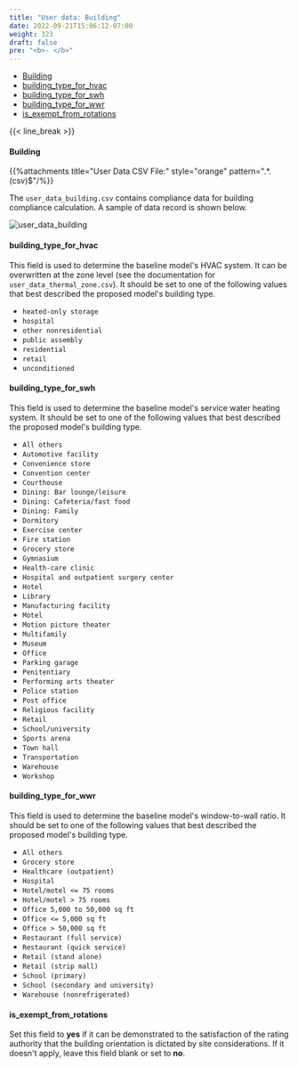 ```yaml
---
title: "User data: Building"
date: 2022-09-21T15:06:12-07:00
weight: 323
draft: false
pre: "<b>- </b>"
---
```


- [Building](#building)
- [building_type_for_hvac](#building_type_for_hvac)
- [building_type_for_swh](#building_type_for_swh)
- [building_type_for_wwr](#building_type_for_wwr)
- [is_exempt_from_rotations](#is_exempt_from_rotations)

{{< line_break >}}

#### Building

{{%attachments title="User Data CSV File:" style="orange" pattern=".*\.(csv)$"/%}}

The `user_data_building.csv` contains compliance data for building compliance calculation. A sample of data record is shown below.

![user_data_building](/BEM-for-PRM/user_guide/add_compliance_data/images/user_data_building_sample.PNG?width=400px&align=left&classes=border,alignLeft)

#### building_type_for_hvac
This field is used to determine the baseline model's HVAC system. It can be overwritten at the zone level (see the documentation for `user_data_thermal_zone.csv`). It should be set to one of the following values that best described the proposed model's building type.
- `heated-only storage`
- `hospital`
- `other nonresidential`
- `public assembly`
- `residential`
- `retail`
- `unconditioned`
#### building_type_for_swh
This field is used to determine the baseline model's service water heating system. It should be set to one of the following values that best described the proposed model's building type.
- `All others`
- `Automotive facility`
- `Convenience store`
- `Convention center`
- `Courthouse`
- `Dining: Bar lounge/leisure`
- `Dining: Cafeteria/fast food`
- `Dining: Family`
- `Dormitory`
- `Exercise center`
- `Fire station`
- `Grocery store`
- `Gymnasium`
- `Health-care clinic`
- `Hospital and outpatient surgery center`
- `Hotel`
- `Library`
- `Manufacturing facility`
- `Motel`
- `Motion picture theater`
- `Multifamily`
- `Museum`
- `Office`
- `Parking garage`
- `Penitentiary`
- `Performing arts theater`
- `Police station`
- `Post office`
- `Religious facility`
- `Retail`
- `School/university`
- `Sports arena`
- `Town hall`
- `Transportation`
- `Warehouse`
- `Workshop`
#### building_type_for_wwr
This field is used to determine the baseline model's window-to-wall ratio. It should be set to one of the following values that best described the proposed model's building type.
- `All others`
- `Grocery store`
- `Healthcare (outpatient)`
- `Hospital`
- `Hotel/motel <= 75 rooms`
- `Hotel/motel > 75 rooms`
- `Office 5,000 to 50,000 sq ft`
- `Office <= 5,000 sq ft`
- `Office > 50,000 sq ft`
- `Restaurant (full service)`
- `Restaurant (quick service)`
- `Retail (stand alone)`
- `Retail (strip mall)`
- `School (primary)`
- `School (secondary and university)`
- `Warehouse (nonrefrigerated)`
#### is_exempt_from_rotations
Set this field to **yes** if it can be demonstrated to the satisfaction of the rating authority that the building orientation is dictated by site considerations. If it doesn't apply, leave this field blank or set to **no**.